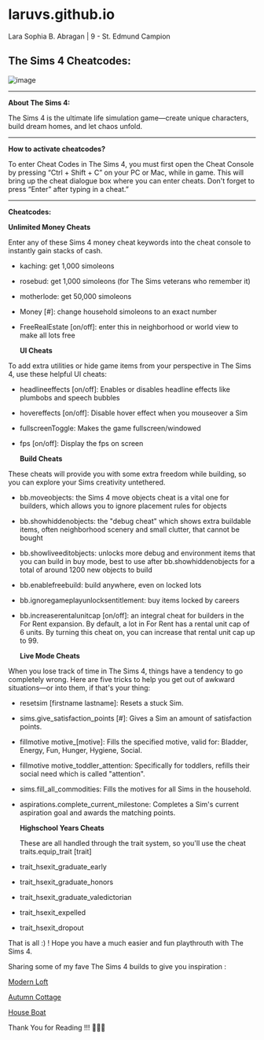 # laruvs.github.io
Lara Sophia B. Abragan | 9 - St. Edmund Campion

## **The Sims 4 Cheatcodes:**
![image](https://github.com/laruvs/laruvs.github.io/assets/150984444/abbda30a-34da-49ab-aeb2-ce875f16be70)

---
**About The Sims 4:**

The Sims 4 is the ultimate life simulation game—create unique characters, build dream homes, and let chaos unfold.

---
**How to activate cheatcodes?**

To enter Cheat Codes in The Sims 4, you must first open the Cheat Console by pressing “Ctrl + Shift + C” on your PC or Mac, while in game. This will bring up the cheat dialogue box where you can enter cheats. Don't forget to press “Enter” after typing in a cheat.”

---
**Cheatcodes:**

   **Unlimited Money Cheats**

Enter any of these Sims 4 money cheat keywords into the cheat console to instantly gain stacks of cash.

- kaching: get 1,000 simoleons
- rosebud: get 1,000 simoleons (for The Sims veterans who remember it)
- motherlode: get 50,000 simoleons
- Money [#]: change household simoleons to an exact number
- FreeRealEstate [on/off]: enter this in neighborhood or world view to make all lots free

   **UI Cheats**

To add extra utilities or hide game items from your perspective in The Sims 4, use these helpful UI cheats:

- headlineeffects [on/off]: Enables or disables headline effects like plumbobs and speech bubbles
- hovereffects [on/off]: Disable hover effect when you mouseover a Sim
- fullscreenToggle: Makes the game fullscreen/windowed
- fps [on/off]: Display the fps on screen

   **Build Cheats**

These cheats will provide you with some extra freedom while building, so you can explore your Sims creativity untethered.

- bb.moveobjects: the Sims 4 move objects cheat is a vital one for builders, which allows you to ignore placement rules for objects
- bb.showhiddenobjects: the "debug cheat" which shows extra buildable items, often neighborhood scenery and small clutter, that cannot be bought
- bb.showliveeditobjects: unlocks more debug and environment items that you can build in buy mode, best to use after bb.showhiddenobjects for a total of around 1200 new objects to build
- bb.enablefreebuild: build anywhere, even on locked lots
- bb.ignoregameplayunlocksentitlement: buy items locked by careers
- bb.increaserentalunitcap [on/off]: an integral cheat for builders in the For Rent expansion. By default, a lot in For Rent has a rental unit cap of 6 units. By turning this cheat on, you can increase that rental unit cap up to 99.

   **Live Mode Cheats**

 When you lose track of time in The Sims 4, things have a tendency to go completely wrong. Here are five tricks to help you get out of awkward situations—or into them, if that's your thing:

- resetsim [firstname lastname]: Resets a stuck Sim.
- sims.give_satisfaction_points [#]: Gives a Sim an amount of satisfaction points.
- fillmotive motive_[motive]: Fills the specified motive, valid for: Bladder, Energy, Fun, Hunger, Hygiene, Social.
- fillmotive motive_toddler_attention: Specifically for toddlers, refills their social need which is called "attention".
- sims.fill_all_commodities: Fills the motives for all Sims in the household.
- aspirations.complete_current_milestone: Completes a Sim's current aspiration goal and awards the matching points.

  
   **Highschool Years Cheats**

  These are all handled through the trait system, so you'll use the cheat traits.equip_trait [trait]

- trait_hsexit_graduate_early
- trait_hsexit_graduate_honors
- trait_hsexit_graduate_valedictorian
- trait_hsexit_expelled
- trait_hsexit_dropout

That is all :) ! Hope you have a much easier and fun playthrouth with The Sims 4.

Sharing some of my fave The Sims 4 builds to give you inspiration :

[Modern Loft](https://youtu.be/v35bNc2u0LE?si=3iKK20KlcB6Tt28z)

[Autumn Cottage](https://youtu.be/LZ7Oja2TrNE?si=KMUDQveVD39U_WW3)

[House Boat](https://youtu.be/T3pDSpKpqWU?si=RqNPi4772ObHNADw)

Thank You for Reading !!! 🥮🥮🥮
